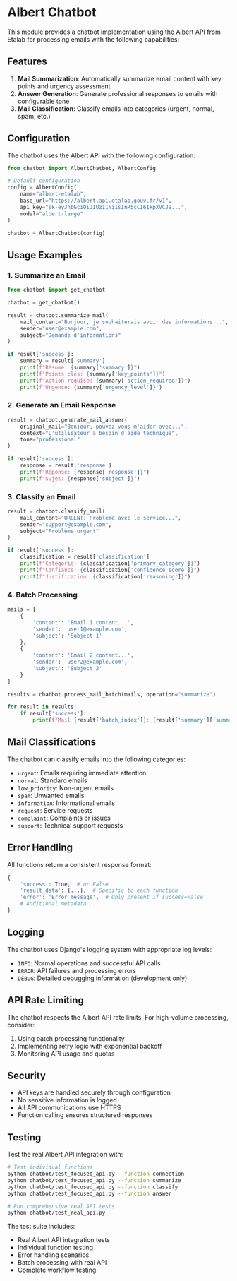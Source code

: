 # Albert Chatbot

This module provides a chatbot implementation using the Albert API from Etalab for processing emails with the following capabilities:

## Features

1. **Mail Summarization**: Automatically summarize email content with key points and urgency assessment
2. **Answer Generation**: Generate professional responses to emails with configurable tone
3. **Mail Classification**: Classify emails into categories (urgent, normal, spam, etc.)

## Configuration

The chatbot uses the Albert API with the following configuration:

```python
from chatbot import AlbertChatbot, AlbertConfig

# Default configuration
config = AlbertConfig(
    name="albert-etalab",
    base_url="https://albert.api.etalab.gouv.fr/v1",
    api_key="sk-eyJhbGciOiJIUzI1NiIsInR5cCI6IkpXVCJ9...",
    model="albert-large"
)

chatbot = AlbertChatbot(config)
```

## Usage Examples

### 1. Summarize an Email

```python
from chatbot import get_chatbot

chatbot = get_chatbot()

result = chatbot.summarize_mail(
    mail_content="Bonjour, je souhaiterais avoir des informations...",
    sender="user@example.com",
    subject="Demande d'informations"
)

if result['success']:
    summary = result['summary']
    print(f"Résumé: {summary['summary']}")
    print(f"Points clés: {summary['key_points']}")
    print(f"Action requise: {summary['action_required']}")
    print(f"Urgence: {summary['urgency_level']}")
```

### 2. Generate an Email Response

```python
result = chatbot.generate_mail_answer(
    original_mail="Bonjour, pouvez-vous m'aider avec...",
    context="L'utilisateur a besoin d'aide technique",
    tone="professional"
)

if result['success']:
    response = result['response']
    print(f"Réponse: {response['response']}")
    print(f"Sujet: {response['subject']}")
```

### 3. Classify an Email

```python
result = chatbot.classify_mail(
    mail_content="URGENT: Problème avec le service...",
    sender="support@example.com",
    subject="Problème urgent"
)

if result['success']:
    classification = result['classification']
    print(f"Catégorie: {classification['primary_category']}")
    print(f"Confiance: {classification['confidence_score']}")
    print(f"Justification: {classification['reasoning']}")
```

### 4. Batch Processing

```python
mails = [
    {
        'content': 'Email 1 content...',
        'sender': 'user1@example.com',
        'subject': 'Subject 1'
    },
    {
        'content': 'Email 2 content...',
        'sender': 'user2@example.com', 
        'subject': 'Subject 2'
    }
]

results = chatbot.process_mail_batch(mails, operation="summarize")

for result in results:
    if result['success']:
        print(f"Mail {result['batch_index']}: {result['summary']['summary']}")
```

## Mail Classifications

The chatbot can classify emails into the following categories:

- `urgent`: Emails requiring immediate attention
- `normal`: Standard emails
- `low_priority`: Non-urgent emails
- `spam`: Unwanted emails
- `information`: Informational emails
- `request`: Service requests
- `complaint`: Complaints or issues
- `support`: Technical support requests

## Error Handling

All functions return a consistent response format:

```python
{
    'success': True,  # or False
    'result_data': {...},  # Specific to each function
    'error': 'Error message',  # Only present if success=False
    # Additional metadata...
}
```

## Logging

The chatbot uses Django's logging system with appropriate log levels:

- `INFO`: Normal operations and successful API calls
- `ERROR`: API failures and processing errors
- `DEBUG`: Detailed debugging information (development only)

## API Rate Limiting

The chatbot respects the Albert API rate limits. For high-volume processing, consider:

1. Using batch processing functionality
2. Implementing retry logic with exponential backoff
3. Monitoring API usage and quotas

## Security

- API keys are handled securely through configuration
- No sensitive information is logged
- All API communications use HTTPS
- Function calling ensures structured responses

## Testing

Test the real Albert API integration with:

```bash
# Test individual functions
python chatbot/test_focused_api.py --function connection
python chatbot/test_focused_api.py --function summarize
python chatbot/test_focused_api.py --function classify
python chatbot/test_focused_api.py --function answer

# Run comprehensive real API tests
python chatbot/test_real_api.py
```

The test suite includes:
- Real Albert API integration tests
- Individual function testing
- Error handling scenarios
- Batch processing with real API
- Complete workflow testing
